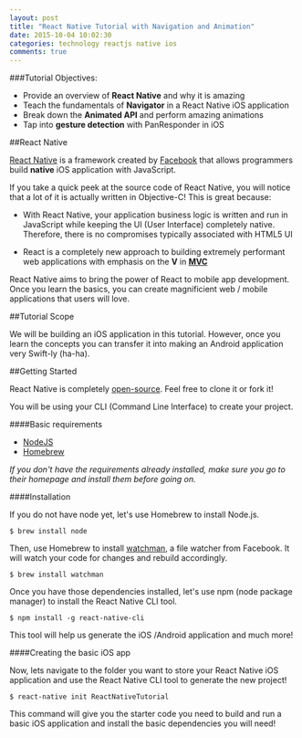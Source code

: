 ```yaml
---
layout: post
title: "React Native Tutorial with Navigation and Animation"
date: 2015-10-04 10:02:30
categories: technology reactjs native ios
comments: true
---
```


###Tutorial Objectives:

- Provide an overview of **React Native** and why it is amazing
- Teach the fundamentals of **Navigator** in a React Native iOS application
- Break down the **Animated API** and perform amazing animations
- Tap into **gesture detection** with PanResponder in iOS

##React Native

[React Native](https://facebook.github.io/react-native/) is a framework created by [Facebook](https://www.facebook.com) that allows programmers build **native** iOS application with JavaScript. 

If you take a quick peek at the source code of React Native, you will notice that a lot of it is actually written in Objective-C! This is great because:

- With React Native, your application business logic is written and run in JavaScript while keeping the UI (User Interface) completely native. Therefore, there is no compromises typically associated with HTML5 UI

- React is a completely new approach to building extremely performant web applications with emphasis on the **V** in [**MVC**](https://en.wikipedia.org/wiki/Model%E2%80%93view%E2%80%93controller)

React Native aims to bring the power of React to mobile app development. Once you learn the basics, you can create magnificient web / mobile applications that users will love.

##Tutorial Scope

We will be building an iOS application in this tutorial. However, once you learn the concepts you can transfer it into making an Android application very Swift-ly (ha-ha).

##Getting Started

React Native is completely [open-source](https://github.com/facebook/react-native). Feel free to clone it or fork it!

You will be using your CLI (Command Line Interface) to create your project. 

####Basic requirements

- [NodeJS](https://nodejs.org/en/)
- [Homebrew](http://brew.sh/)

*If you don't have the requirements already installed, make sure you go to their homepage and install them before going on.*

####Installation

If you do not have node yet, let's use Homebrew to install Node.js.

	$ brew install node

Then, use Homebrew to install [watchman](https://facebook.github.io/watchman/), a file watcher from Facebook. It will watch your code for changes and rebuild accordingly.

	$ brew install watchman

Once you have those dependencies installed, let's use npm (node package manager) to install the React Native CLI tool.

	$ npm install -g react-native-cli

This tool will help us generate the iOS /Android application and much more!

####Creating the basic iOS app

Now, lets navigate to the folder you want to store your React Native iOS application and use the React Native CLI tool to generate the new project!

	$ react-native init ReactNativeTutorial

This command will give you the starter code you need to build and run a basic iOS application and install the basic dependencies you will need!
